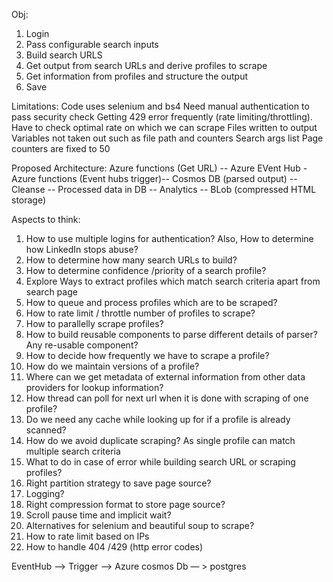 Obj:

1. Login
2. Pass configurable search inputs 
3. Build search URLS
4. Get output from search URLs and derive profiles to scrape
5. Get information from profiles and structure the output
6. Save

Limitations:
  Code uses selenium and bs4
  Need manual authentication to pass security check
  Getting 429 error frequently (rate limiting/throttling). Have to check optimal rate on which we can scrape
  Files written to output
  Variables not taken out such as file path and counters
  Search args list
  Page counters are  fixed to 50
  
Proposed Architecture:
 Azure functions (Get URL) --  Azure EVent Hub - Azure functions (Event hubs trigger)-- Cosmos DB (parsed output) -- Cleanse -- Processed data in DB -- Analytics
                                                                                     -- BLob (compressed HTML storage)  
  
Aspects to think:
1. How to use multiple logins for authentication? Also, How to determine how LinkedIn stops abuse?
2. How to determine how many search URLs to build?
3. How to determine confidence /priority of a search profile?
4. Explore Ways to extract profiles which match search criteria apart from search page
5. How to queue and process profiles which are to be scraped?
6. How to rate limit / throttle number of profiles to scrape?
7. How to parallelly scrape profiles?
8. How to build reusable components to parse different details of parser? Any re-usable component?
9. How to decide how frequently we have to scrape a profile?
10. How do we maintain versions of a profile?
11. Where can we get metadata of external information from other data providers for lookup information?
12. How thread can poll for next url when it is done with scraping of one profile?
13. Do we need any cache while looking up for if a profile is already scanned?
14. How do we avoid duplicate scraping? As single profile can match multiple search criteria 
15. What to do in case of error while building search URL or  scraping profiles?
16. Right partition strategy to save page source?
17. Logging?
18. Right compression format to store page source?
19. Scroll pause time and implicit wait?
20. Alternatives for selenium and beautiful soup to scrape?
21. How to rate limit based on IPs
22. How to handle 404 /429 (http error codes)

EventHub —> Trigger —> Azure cosmos Db — > postgres
